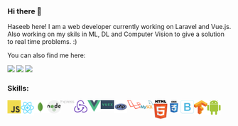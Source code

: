 ### Hi there 👋
Haseeb here! I am a web developer currently working on Laravel and Vue.js. Also working on my skils in ML, DL and Computer Vision to give a solution to real time problems. :) 

<!--
**haseebasifdev/haseebasifdev** is a ✨ _special_ ✨ repository because its `README.md` (this file) appears on your GitHub profile.
-->
You can also find me here:

[<img src="https://img.shields.io/badge/twitter-%231DA1F2.svg?&style=for-the-badge&logo=twitter&logoColor=white" />](https://www.twitter.com/haseebasif01)  [<img src="https://img.shields.io/badge/linkedin-%230077B5.svg?&style=for-the-badge&logo=linkedin&logoColor=white" />](https://www.linkedin.com/in/haseebasif01)  [<img src = "https://img.shields.io/badge/facebook-%231877F2.svg?&style=for-the-badge&logo=facebook&logoColor=white">](https://www.facebook.com/haseebasif01/)

### Skills:
<img align="left" alt="javaScript" width="30px" src="https://github.com/haseebasifdev/My_Language_Tools_Images/blob/main/Languages/JavaScript.svg" />

<img align="left" alt="React" width="30px" src="https://github.com/haseebasifdev/My_Language_Tools_Images/blob/main/Languages/React.svg" />

<img align="left" alt="MongoDB" width="30px" src="https://github.com/haseebasifdev/My_Language_Tools_Images/blob/main/Languages/MongoDB.svg" />

<img align="left" alt="Node.js" width="30px" src="https://github.com/haseebasifdev/My_Language_Tools_Images/blob/main/Languages/Node.js.svg" />

<img align="left" alt="Express" width="30px" src="https://github.com/haseebasifdev/My_Language_Tools_Images/blob/main/Languages/Express.svg" />

<img align="left" alt="Redux" width="30px" src="https://github.com/haseebasifdev/My_Language_Tools_Images/blob/main/Languages/Redux.svg" />

<img align="left" alt="Vue" width="30px" src="https://github.com/haseebasifdev/My_Language_Tools_Images/blob/main/Languages/Vue.svg" />

<img align="left" alt="Vuex" width="30px" src="https://github.com/haseebasifdev/My_Language_Tools_Images/blob/main/Languages/Vuex.png" />

<img align="left" alt="PHP" width="30px" src="https://github.com/haseebasifdev/My_Language_Tools_Images/blob/main/Languages/PHP.svg" />

<img align="left" alt="Laravel" width="30px" src="https://github.com/haseebasifdev/My_Language_Tools_Images/blob/main/Languages/Laravel.svg" />

<img align="left" alt="MYSQL" width="30px" src="https://github.com/haseebasifdev/My_Language_Tools_Images/blob/main/Languages/MySQL.svg" />

<img align="left" alt="HTML5" width="30px" src="https://github.com/haseebasifdev/My_Language_Tools_Images/blob/main/Languages/HTML5.svg" />

<img align="left" alt="CSS3" width="30px" src="https://github.com/haseebasifdev/My_Language_Tools_Images/blob/main/Languages/CSS3.svg" />

<img align="left" alt="Bootstrap" width="30px" src="https://github.com/haseebasifdev/My_Language_Tools_Images/blob/main/Languages/bootstrap.svg" />

<img align="left" alt="TensorFlow" width="30px" src="https://github.com/haseebasifdev/My_Language_Tools_Images/blob/main/Languages/TensorFlow.svg" />

<img align="left" alt="Android" width="30px" src="https://github.com/haseebasifdev/My_Language_Tools_Images/blob/main/Languages/Android.svg" />
